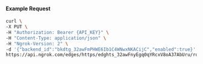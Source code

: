 <!-- Code generated for API Clients. DO NOT EDIT. -->

#### Example Request

```bash
curl \
-X PUT \
-H "Authorization: Bearer {API_KEY}" \
-H "Content-Type: application/json" \
-H "Ngrok-Version: 2" \
-d '{"backend_id":"bkdtg_32awFmPHWE6Ib1C4WNwxNKACijC","enabled":true}' \
https://api.ngrok.com/edges/https/edghts_32awFnyEgq0qYRcxV8oA37AbUru/routes/edghtsrt_32awFlVa6y68SGkrTcjIf6v0loL/backend
```
